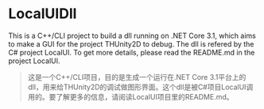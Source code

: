 # LocalUIDll

This is a C++/CLI project to build a dll running on .NET Core 3.1, which aims to make a GUI for the project THUnity2D to debug. The dll is refered by the C# project LocalUI. To get more details, please read the README.md in the project LocalUI.

> 这是一个C++/CLI项目，目的是生成一个运行在.NET Core 3.1平台上的dll，用来给THUnity2D的调试做图形界面。这个dll是被C#项目LocalUI调用的。要了解更多的信息，请阅读LocalUI项目里的README.md。